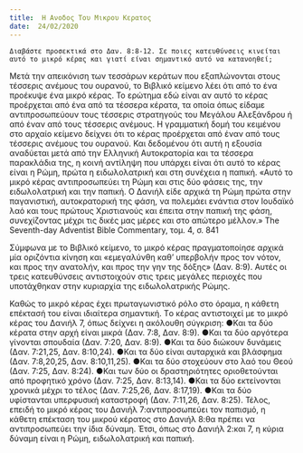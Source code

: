 ```yaml
---
title:  Η Ανοδος Του Μικρου Κερατος
date:  24/02/2020
---
```


`Διαβάστε προσεκτικά στο Δαν. 8:8-12. Σε ποιες κατευθύνσεις κινείται αυτό το μικρό κέρας και γιατί είναι σημαντικό αυτό να κατανοηθεί;`

Μετά την απεικόνιση των τεσσάρων κεράτων που εξαπλώνονται στους τέσσερις ανέμους του ουρανού, το Βιβλικό κείμενο λέει ότι από το ένα προέκυψε ένα μικρό κέρας. Το ερώτημα εδώ είναι αν αυτό το κέρας προέρχεται από ένα από τα τέσσερα κέρατα, τα οποία όπως είδαμε αντιπροσωπεύουν τους τέσσερις στρατηγούς του Μεγάλου Αλεξάνδρου ή από έναν από τους τέσσερις ανέμους. Η γραμματική δομή του κειμένου στο αρχαίο κείμενο δείχνει ότι το κέρας προέρχεται από έναν από τους τέσσερις ανέμους του ουρανού. Και δεδομένου ότι αυτή η εξουσία αναδύεται μετά από την Ελληνική Αυτοκρατορία και τα τέσσερα παρακλάδια της, η κοινή αντίληψη που υπάρχει είναι ότι αυτό το κέρας είναι η Ρώμη, πρώτα η ειδωλολατρική και στη συνέχεια η παπική. «Αυτό το μικρό κέρας αντιπροσωπεύει τη Ρώμη και στις δύο φάσεις της, την ειδωλολατρική και την παπική. Ο Δανιήλ είδε αρχικά τη Ρώμη πρώτα στην παγανιστική, αυτοκρατορική της φάση, να πολεμάει ενάντια στον Ιουδαϊκό λαό και τους πρώτους Χριστιανούς και έπειτα στην παπική της φάση, συνεχίζοντας μέχρι τις δικές μας μέρες και στο απώτερο μέλλον.» The Seventh-day Adventist Bible Commentary, τομ. 4, σ. 841

Σύμφωνα με το Βιβλικό κείμενο, το μικρό κέρας πραγματοποίησε αρχικά μία οριζόντια κίνηση και «εμεγαλύνθη καθ’ υπερβολήν προς τον νότον, και προς την ανατολήν, και προς την γην της δόξης» (Δαν. 8:9). Αυτές οι τρεις κατευθύνσεις αντιστοιχούν στις τρεις μεγάλες περιοχές που υποτάχθηκαν στην κυριαρχία της ειδωλολατρικής Ρώμης.

Καθώς το μικρό κέρας έχει πρωταγωνιστικό ρόλο στο όραμα, η κάθετη επέκτασή του είναι ιδιαίτερα σημαντική. Tο κέρας αντιστοιχεί με το μικρό κέρας του Δανιήλ 7, όπως δείχνει η ακόλουθη σύγκριση: ●Και τα δύο κέρατα στην αρχή είναι μικρά (Δαν. 7:8, Δαν. 8:9). ●Και τα δύο αργότερα γίνονται σπουδαία (Δαν. 7:20, Δαν. 8:9). ●Και τα δύο διώκουν δυνάμεις (Δαν. 7:21,25, Δαν. 8:10,24). ●Και τα δύο είναι αυταρχικά και βλάσφημα (Δαν. 7:8,20,25, Δαν. 8:10,11,25). ●Και τα δύο στοχεύουν στο λαό του Θεού (Δαν. 7:25, Δαν. 8:24). ●Και των δύο οι δραστηριότητες οριοθετούνται από προφητικό χρόνο (Δαν. 7:25, Δαν. 8:13,14). ●Και τα δύο εκτείνονται χρονικά μέχρι το τέλος (Δαν. 7:25,26, Δαν. 8:17,19). ●Και τα δύο υφίστανται υπερφυσική καταστροφή (Δαν. 7:11,26, Δαν. 8:25). Τέλος, επειδή το μικρό κέρας του Δανιήλ 7:αντιπροσωπεύει τον παπισμό, η κάθετη επέκταση του μικρού κέρατος στο Δανιήλ 8:θα πρέπει να αντιπροσωπεύει την ίδια δύναμη. Έτσι, όπως στο Δανιήλ 2:και 7, η κύρια δύναμη είναι η Ρώμη, ειδωλολατρική και παπική.